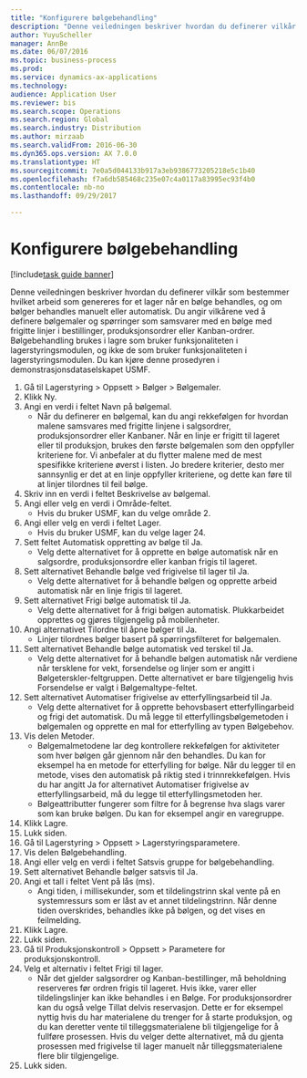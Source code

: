 ```yaml
--- 
title: "Konfigurere bølgebehandling"
description: "Denne veiledningen beskriver hvordan du definerer vilkår som bestemmer hvilket arbeid som genereres for et lager når en bølge behandles, og om bølger behandles manuelt eller automatisk."
author: YuyuScheller
manager: AnnBe
ms.date: 06/07/2016
ms.topic: business-process
ms.prod: 
ms.service: dynamics-ax-applications
ms.technology: 
audience: Application User
ms.reviewer: bis
ms.search.scope: Operations
ms.search.region: Global
ms.search.industry: Distribution
ms.author: mirzaab
ms.search.validFrom: 2016-06-30
ms.dyn365.ops.version: AX 7.0.0
ms.translationtype: HT
ms.sourcegitcommit: 7e0a5d044133b917a3eb9386773205218e5c1b40
ms.openlocfilehash: f7a6db585468c235e07c4a0117a83995ec93f4b0
ms.contentlocale: nb-no
ms.lasthandoff: 09/29/2017

---
```

# <a name="configure-wave-processing"></a>Konfigurere bølgebehandling

[!include[task guide banner](../../includes/task-guide-banner.md)]

Denne veiledningen beskriver hvordan du definerer vilkår som bestemmer hvilket arbeid som genereres for et lager når en bølge behandles, og om bølger behandles manuelt eller automatisk. Du angir vilkårene ved å definere bølgemaler og spørringer som samsvarer med en bølge med frigitte linjer i bestillinger, produksjonsordrer eller Kanban-ordrer. Bølgebehandling brukes i lagre som bruker funksjonaliteten i lagerstyringsmodulen, og ikke de som bruker funksjonaliteten i lagerstyringsmodulen. Du kan kjøre denne prosedyren i demonstrasjonsdataselskapet USMF.

1. Gå til Lagerstyring > Oppsett > Bølger > Bølgemaler.
2. Klikk Ny.
3. Angi en verdi i feltet Navn på bølgemal.
    * Når du definerer en bølgemal, kan du angi rekkefølgen for hvordan malene samsvares med frigitte linjene i salgsordrer, produksjonsordrer eller Kanbaner. Når en linje er frigitt til lageret eller til produksjon, brukes den første bølgemalen som den oppfyller kriteriene for. Vi anbefaler at du flytter malene med de mest spesifikke kriteriene øverst i listen. Jo bredere kriterier, desto mer sannsynlig er det at en linje oppfyller kriteriene, og dette kan føre til at linjer tilordnes til feil bølge.  
4. Skriv inn en verdi i feltet Beskrivelse av bølgemal.
5. Angi eller velg en verdi i Område-feltet.
    * Hvis du bruker USMF, kan du velge område 2.  
6. Angi eller velg en verdi i feltet Lager.
    * Hvis du bruker USMF, kan du velge lager 24.  
7. Sett feltet Automatisk oppretting av bølge til Ja.
    * Velg dette alternativet for å opprette en bølge automatisk når en salgsordre, produksjonsordre eller kanban frigis til lageret.  
8. Sett alternativet Behandle bølge ved frigivelse til lager til Ja. 
    * Velg dette alternativet for å behandle bølgen og opprette arbeid automatisk når en linje frigis til lageret.  
9. Sett alternativet Frigi bølge automatisk til Ja. 
    * Velg dette alternativet for å frigi bølgen automatisk. Plukkarbeidet opprettes og gjøres tilgjengelig på mobilenheter.  
10. Angi alternativet Tilordne til åpne bølger til Ja. 
    * Linjer tilordnes bølger basert på spørringsfilteret for bølgemalen.  
11. Sett alternativet Behandle bølge automatisk ved terskel til Ja. 
    * Velg dette alternativet for å behandle bølgen automatisk når verdiene når tersklene for vekt, forsendelse og linjer som er angitt i Bølgeterskler-feltgruppen. Dette alternativet er bare tilgjengelig hvis Forsendelse er valgt i Bølgemaltype-feltet.  
12. Sett alternativet Automatiser frigivelse av etterfyllingsarbeid til Ja. 
    * Velg dette alternativet for å opprette behovsbasert etterfyllingarbeid og frigi det automatisk. Du må legge til etterfyllingsbølgemetoden i bølgemalen og opprette en mal for etterfylling av typen Bølgebehov.  
13. Vis delen Metoder.
    * Bølgemalmetodene lar deg kontrollere rekkefølgen for aktiviteter som hver bølgen går gjennom når den behandles. Du kan for eksempel ha en metode for etterfylling for bølge. Når du legger til en metode, vises den automatisk på riktig sted i trinnrekkefølgen. Hvis du har angitt Ja for alternativet Automatiser frigivelse av etterfyllingsarbeid, må du legge til etterfyllingsmetoden her.  
    * Bølgeattributter fungerer som filtre for å begrense hva slags varer som kan bruke bølgen. Du kan for eksempel angir en varegruppe.  
14. Klikk Lagre.
15. Lukk siden.
16. Gå til Lagerstyring > Oppsett > Lagerstyringsparametere.
17. Vis delen Bølgebehandling.
18. Angi eller velg en verdi i feltet Satsvis gruppe for bølgebehandling.
19. Sett alternativet Behandle bølger satsvis til Ja.
20. Angi et tall i feltet Vent på lås (ms).
    * Angi tiden, i millisekunder, som et tildelingstrinn skal vente på en systemressurs som er låst av et annet tildelingstrinn. Når denne tiden overskrides, behandles ikke på bølgen, og det vises en feilmelding.  
21. Klikk Lagre.
22. Lukk siden.
23. Gå til Produksjonskontroll > Oppsett > Parametere for produksjonskontroll.
24. Velg et alternativ i feltet Frigi til lager.
    * Når det gjelder salgsordrer og Kanban-bestillinger, må beholdning reserveres før ordren frigis til lageret. Hvis ikke, varer eller tildelingslinjer kan ikke behandles i en Bølge. For produksjonsordrer kan du også velge Tillat delvis reservasjon. Dette er for eksempel nyttig hvis du har materialene du trenger for å starte produksjon, og du kan deretter vente til tilleggsmaterialene bli tilgjengelige for å fullføre prosessen. Hvis du velger dette alternativet, må du gjenta prosessen med frigivelse til lager manuelt når tilleggsmaterialene flere blir tilgjengelige.  
25. Lukk siden.


